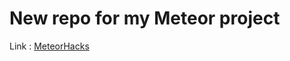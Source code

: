 # New repo for my Meteor project

Link : [MeteorHacks](https://bulletproofmeteor.com/basics/introduction)  
